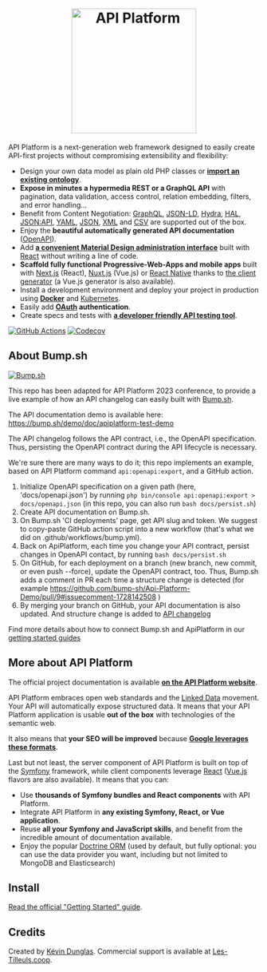 <h1 align="center"><a href="https://api-platform.com"><img src="https://api-platform.com/images/logos/Logo_Circle%20webby%20text%20blue.png" alt="API Platform" width="250" height="250"></a></h1>

API Platform is a next-generation web framework designed to easily create API-first projects without compromising extensibility
and flexibility:

* Design your own data model as plain old PHP classes or [**import an existing ontology**](https://api-platform.com/docs/schema-generator).
* **Expose in minutes a hypermedia REST or a GraphQL API** with pagination, data validation, access control, relation embedding,
  filters, and error handling...
* Benefit from Content Negotiation: [GraphQL](https://api-platform.com/docs/core/graphql/), [JSON-LD](https://json-ld.org), [Hydra](https://hydra-cg.com),
  [HAL](https://github.com/mikekelly/hal_specification/blob/master/hal_specification.md), [JSON:API](https://jsonapi.org/), [YAML](https://yaml.org/), [JSON](https://www.json.org/), [XML](https://www.w3.org/XML/) and [CSV](https://www.ietf.org/rfc/rfc4180.txt) are supported out of the box.
* Enjoy the **beautiful automatically generated API documentation** ([OpenAPI](https://api-platform.com/docs/core/openapi/)).
* Add [**a convenient Material Design administration interface**](https://api-platform.com/docs/admin) built with [React](https://reactjs.org/)
  without writing a line of code.
* **Scaffold fully functional Progressive-Web-Apps and mobile apps** built with [Next.js](https://api-platform.com/docs/client-generator/nextjs/) (React),
[Nuxt.js](https://api-platform.com/docs/client-generator/nuxtjs/) (Vue.js) or [React Native](https://api-platform.com/docs/client-generator/react-native/)
thanks to [the client generator](https://api-platform.com/docs/client-generator/) (a Vue.js generator is also available).
* Install a development environment and deploy your project in production using **[Docker](https://api-platform.com/docs/distribution)**
and [Kubernetes](https://api-platform.com/docs/deployment/kubernetes).
* Easily add **[OAuth](https://oauth.net/) authentication**.
* Create specs and tests with **[a developer friendly API testing tool](https://api-platform.com/docs/distribution/testing/)**.

[![GitHub Actions](https://github.com/api-platform/core/workflows/CI/badge.svg)](https://github.com/api-platform/core/actions?workflow=CI)
[![Codecov](https://codecov.io/gh/api-platform/core/branch/master/graph/badge.svg)](https://codecov.io/gh/api-platform/core/branch/master)

## About Bump.sh

[![Bump.sh](https://bump.sh/packs/static/552d538eeb0cd5a2aed3.svg)](https://bump.sh)

This repo has been adapted for API Platform 2023 conference, to provide a live example
of how an API changelog can easily built with [Bump.sh](https://bump.sh).

The API documentation demo is available here:
https://bump.sh/demo/doc/apiplatform-test-demo

The API changelog follows the API contract, i.e., the OpenAPI specification.
Thus, persisting the OpenAPI contract during the API lifecycle is necessary.

We're sure there are many ways to do it; this repo implements an example,
based on API Platform command `api:openapi:export`, and a GitHub action.

1. Initialize OpenAPI specification on a given path (here, 'docs/openapi.json') by running `php bin/console api:openapi:export > docs/openapi.json` (in this repo, you can also run `bash docs/persist.sh`)
2. Create API documentation on Bump.sh.
3. On Bump.sh 'CI deployments' page, get API slug and token. We suggest to copy-paste GitHub action script into a new workflow (that's what we did on .github/workflows/bump.yml).
4. Back on ApiPlatform, each time you change your API contract, persist changes in OpenAPI contact, by running `bash docs/persist.sh`
5. On GitHub, for each deployment on a branch (new branch, new commit, or even push --force), update the OpenAPI contract, too. Thus, Bump.sh adds a comment in PR each time a structure change is detected (for example https://github.com/bump-sh/Api-Platform-Demo/pull/9#issuecomment-1728142508 )
6. By merging your branch on GitHub, your API documentation is also updated. And structure change is added to [API changelog](https://bump.sh/demo/doc/apiplatform-test-demo/changes)

Find more details about how to connect Bump.sh and ApiPlatform in our [getting started guides](https://docs.bump.sh/help/getting-started/api-platform/)

## More about API Platform

The official project documentation is available **[on the API Platform website](https://api-platform.com)**.

API Platform embraces open web standards and the
[Linked Data](https://www.w3.org/standards/semanticweb/data) movement. Your API will automatically expose structured data.
It means that your API Platform application is usable **out of the box** with technologies of
the semantic web.

It also means that **your SEO will be improved** because **[Google leverages these formats](https://developers.google.com/search/docs/guides/intro-structured-data)**.

Last but not least, the server component of API Platform is built on top of the [Symfony](https://symfony.com) framework,
while client components leverage [React](https://reactjs.org/) ([Vue.js](https://vuejs.org/) flavors are also available).
It means that you can:

* Use **thousands of Symfony bundles and React components** with API Platform.
* Integrate API Platform in **any existing Symfony, React, or Vue application**.
* Reuse **all your Symfony and JavaScript skills**, and benefit from the incredible amount of documentation available.
* Enjoy the popular [Doctrine ORM](https://www.doctrine-project.org/projects/orm.html) (used by default, but fully optional:
  you can use the data provider you want, including but not limited to MongoDB and Elasticsearch)

## Install

[Read the official "Getting Started" guide](https://api-platform.com/docs/distribution).

## Credits

Created by [Kévin Dunglas](https://dunglas.fr). Commercial support is available at [Les-Tilleuls.coop](https://les-tilleuls.coop).
